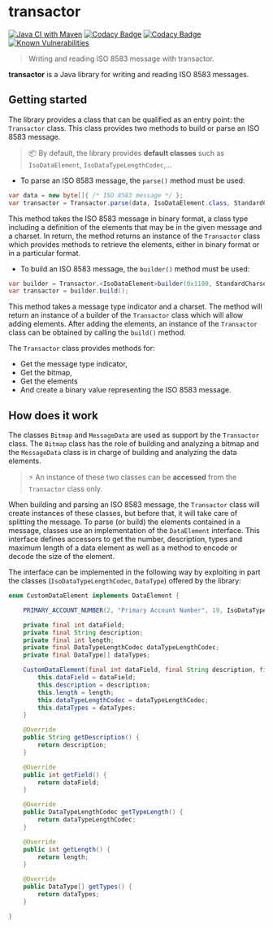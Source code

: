 # transactor

[![Java CI with Maven](https://github.com/cyrilschumacher/transactor/actions/workflows/maven.yml/badge.svg)](https://github.com/cyrilschumacher/transactor/actions/workflows/maven.yml)
[![Codacy Badge](https://app.codacy.com/project/badge/Coverage/278c72bf99fc4d55bf7b59519b81987b)](https://www.codacy.com/gh/cyrilschumacher/transactor/dashboard?utm_source=github.com\&utm_medium=referral\&utm_content=cyrilschumacher/transactor\&utm_campaign=Badge_Coverage)
[![Codacy Badge](https://app.codacy.com/project/badge/Grade/278c72bf99fc4d55bf7b59519b81987b)](https://www.codacy.com/gh/cyrilschumacher/transactor/dashboard?utm_source=github.com\&utm_medium=referral\&utm_content=cyrilschumacher/transactor\&utm_campaign=Badge_Grade)
[![Known Vulnerabilities](https://snyk.io/test/github/cyrilschumacher/transactor/badge.svg)](http://snyk.io/test/github/cyrilschumacher/transactor)

> Writing and reading ISO 8583 message with transactor.

**transactor** is a Java library for writing and reading ISO 8583 messages.

## Getting started

The library provides a class that can be qualified as an entry point: the `Transactor` class. This class provides
two methods to build or parse an ISO 8583 message.

> 📦 By default, the library provides **default classes** such as `IsoDataElement`, `IsoDataTypeLengthCodec`,...

*   To parse an ISO 8583 message, the `parse()` method must be used:

```java
var data = new byte[]{ /* ISO 8583 message */ };
var transactor = Transactor.parse(data, IsoDataElement.class, StandardCharsets.US_ASCII);
```

This method takes the ISO 8583 message in binary format, a class type including a definition of the elements that may
be in the given message and a charset. In return, the method returns an instance of the `Transactor` class which
provides methods to retrieve the elements, either in binary format or in a particular format.

*   To build an ISO 8583 message, the `builder()` method must be used:

```java
var builder = Transactor.<IsoDataElement>builder(0x1100, StandardCharsets.US_ASCII);
var transactor = builder.build();
```

This method takes a message type indicator and a charset. The method will return an instance of a builder of the
`Transactor` class which will allow adding elements. After adding the elements, an instance of the `Transactor`
class can be obtained by calling the `build()` method.

The `Transactor` class provides methods for:

*   Get the message type indicator,
*   Get the bitmap,
*   Get the elements
*   And create a binary value representing the ISO 8583 message.

## How does it work

The classes `Bitmap` and `MessageData` are used as support by the `Transactor` class. The `Bitmap` class has the role
of building and analyzing a bitmap and the `MessageData` class is in charge of building and analyzing the data elements.

> ⚡ An instance of these two classes can be **accessed** from the `Transactor` class only.

When building and parsing an ISO 8583 message, the `Transactor` class will create instances of these classes,
but before that, it will take care of splitting the message. To parse (or build) the elements contained in a message,
classes use an implementation of the `DataElement` interface. This interface defines accessors to get the number,
description, types and maximum length of a data element as well as a method to encode or decode the size of the element.

The interface can be implemented in the following way by exploiting in part the classes
(`IsoDataTypeLengthCodec`, `DataType`) offered by the library:

```java
enum CustomDataElement implements DataElement {

    PRIMARY_ACCOUNT_NUMBER(2, "Primary Account Number", 19, IsoDataTypeLengthCodec.VARIABLE, DataType.NUMERIC);

    private final int dataField;
    private final String description;
    private final int length;
    private final DataTypeLengthCodec dataTypeLengthCodec;
    private final DataType[] dataTypes;

    CustomDataElement(final int dataField, final String description, final int length, final DataTypeLengthCodec dataTypeLengthCodec, final DataType... dataTypes) {
        this.dataField = dataField;
        this.description = description;
        this.length = length;
        this.dataTypeLengthCodec = dataTypeLengthCodec;
        this.dataTypes = dataTypes;
    }

    @Override
    public String getDescription() {
        return description;
    }

    @Override
    public int getField() {
        return dataField;
    }

    @Override
    public DataTypeLengthCodec getTypeLength() {
        return dataTypeLengthCodec;
    }

    @Override
    public int getLength() {
        return length;
    }

    @Override
    public DataType[] getTypes() {
        return dataTypes;
    }

}
```
